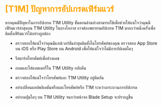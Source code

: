 # <span style="color: orange">[T1M] ปัญหาการอัปเกรดเฟิร์มแวร์</span>

หากคุณมีปัญหาในการอัปเกรด T1M Utility ขั้นตอนด้านล่างสามารถใช้เพื่อช่วยให้แน่ใจว่าคุณมีเฟิร์มแวร์ล่าสุดบน T1M Utility ในบางโอกาส อาจต้องพยายามอัปเกรด T1M มากกว่าหนึ่งครั้งเพื่อติดตั้งเฟิร์มแวร์ได้อย่างถูกต้อง

<div style="margin-left: 10px;">

- ตรวจสอบให้แน่ใจว่าคุณมีแอปเวอร์ชันล่าสุดติดตั้งในโทรศัพท์ของคุณ ตรวจสอบ App Store บน iOS หรือ Play Store บน Android เพื่อให้แน่ใจว่าไม่มีการอัปเดตใดๆ

- รีสตาร์ทโทรศัพท์เพื่อล้างแคช

- ถอดและใส่แบตเตอรี่ใน T1M Utility กลับคืน

- ตรวจสอบให้แน่ใจว่าโทรศัพท์และ T1M Utility อยู่ติดกัน

- อย่าเปลี่ยนแอปพลิเคชันหรือแตะโทรศัพท์หรือ T1M ระหว่างกระบวนการอัปเกรด

- อย่ากดปุ่มใดๆ บน T1M Utility จนกว่าหน้าจอ Blade Setup จะปรากฏขึ้น

</div>

